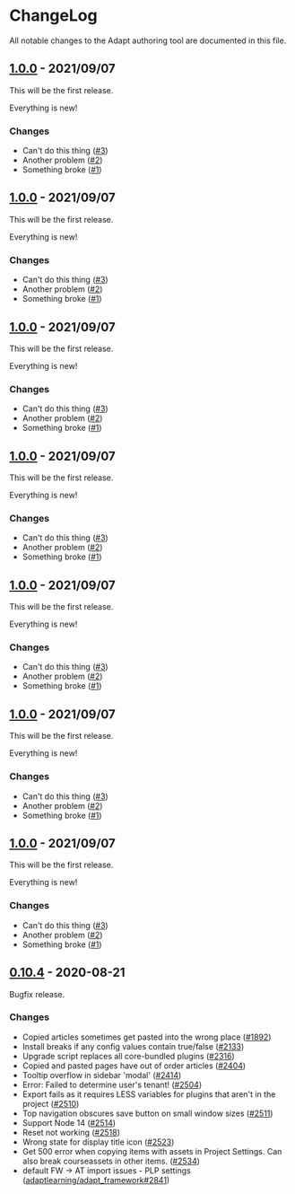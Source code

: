 # ChangeLog

All notable changes to the Adapt authoring tool are documented in this file.

## [1.0.0](https://github.com/taylortom/cli/releases/tag/untagged-f96e3d728cb40b7a395c) - 2021/09/07

This will be the first release.

Everything is new!

### Changes
- Can't do this thing ([#3](https://github.com/taylortom/cli/issues/3))
- Another problem ([#2](https://github.com/taylortom/cli/issues/2))
- Something broke ([#1](https://github.com/taylortom/cli/issues/1))

## [1.0.0](https://github.com/taylortom/cli/releases/tag/untagged-f96e3d728cb40b7a395c) - 2021/09/07

This will be the first release.

Everything is new!

### Changes
- Can't do this thing ([#3](https://github.com/taylortom/cli/issues/3))
- Another problem ([#2](https://github.com/taylortom/cli/issues/2))
- Something broke ([#1](https://github.com/taylortom/cli/issues/1))

## [1.0.0](https://github.com/taylortom/cli/releases/tag/untagged-f96e3d728cb40b7a395c) - 2021/09/07

This will be the first release.

Everything is new!

### Changes
- Can't do this thing ([#3](https://github.com/taylortom/cli/issues/3))
- Another problem ([#2](https://github.com/taylortom/cli/issues/2))
- Something broke ([#1](https://github.com/taylortom/cli/issues/1))

## [1.0.0](https://github.com/taylortom/cli/releases/tag/untagged-f96e3d728cb40b7a395c) - 2021/09/07

This will be the first release.

Everything is new!

### Changes
- Can't do this thing ([#3](https://github.com/taylortom/cli/issues/3))
- Another problem ([#2](https://github.com/taylortom/cli/issues/2))
- Something broke ([#1](https://github.com/taylortom/cli/issues/1))

## [1.0.0](https://github.com/taylortom/cli/releases/tag/untagged-f96e3d728cb40b7a395c) - 2021/09/07

This will be the first release.

Everything is new!

### Changes
- Can't do this thing ([#3](https://github.com/taylortom/cli/issues/3))
- Another problem ([#2](https://github.com/taylortom/cli/issues/2))
- Something broke ([#1](https://github.com/taylortom/cli/issues/1))

## [1.0.0](https://github.com/taylortom/cli/releases/tag/untagged-f96e3d728cb40b7a395c) - 2021/09/07

This will be the first release.

Everything is new!

### Changes
- Can't do this thing ([#3](https://github.com/taylortom/cli/issues/3))
- Another problem ([#2](https://github.com/taylortom/cli/issues/2))
- Something broke ([#1](https://github.com/taylortom/cli/issues/1))

## [1.0.0](https://github.com/taylortom/cli/releases/tag/untagged-f96e3d728cb40b7a395c) - 2021/09/07

This will be the first release.

Everything is new!

### Changes
- Can't do this thing ([#3](https://github.com/taylortom/cli/issues/3))
- Another problem ([#2](https://github.com/taylortom/cli/issues/2))
- Something broke ([#1](https://github.com/taylortom/cli/issues/1))

## [0.10.4](https://github.com/adaptlearning/adapt_authoring/releases/tag/v0.10.5) - 2020-08-21

Bugfix release.

### Changes
- Copied articles sometimes get pasted into the wrong place ([#1892](https://github.com/adaptlearning/adapt_authoring/issues/1892))
- Install breaks if any config values contain true/false ([#2133](https://github.com/adaptlearning/adapt_authoring/issues/2133))
- Upgrade script replaces all core-bundled plugins ([#2316](https://github.com/adaptlearning/adapt_authoring/issues/2316))
- Copied and pasted pages have out of order articles ([#2404](https://github.com/adaptlearning/adapt_authoring/issues/2404))
- Tooltip overflow in sidebar 'modal' ([#2414](https://github.com/adaptlearning/adapt_authoring/issues/2414))
- Error: Failed to determine user's tenant! ([#2504](https://github.com/adaptlearning/adapt_authoring/issues/2504))
- Export fails as it requires LESS variables for plugins that aren't in the project ([#2510](https://github.com/adaptlearning/adapt_authoring/issues/2510))
- Top navigation obscures save button on small window sizes ([#2511](https://github.com/adaptlearning/adapt_authoring/issues/2511))
- Support Node 14 ([#2514](https://github.com/adaptlearning/adapt_authoring/issues/2514))
- Reset not working ([#2518](https://github.com/adaptlearning/adapt_authoring/issues/2518))
- Wrong state for display title icon ([#2523](https://github.com/adaptlearning/adapt_authoring/issues/2523))
- Get 500 error when copying items with assets in Project Settings. Can also break courseassets in other items. ([#2534](https://github.com/adaptlearning/adapt_authoring/issues/2534))
- default FW -> AT import issues - PLP settings ([adaptlearning/adapt_framework#2841](https://github.com/adaptlearning/adapt_framework/issues/2841))
